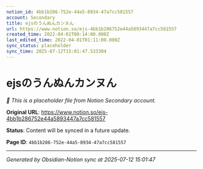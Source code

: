 ```yaml
---
notion_id: 4bb1b286-752e-44a5-8934-47a7cc581557
account: Secondary
title: ejsのうんぬんカンヌん
url: https://www.notion.so/ejs-4bb1b286752e44a5893447a7cc581557
created_time: 2022-04-01T00:14:00.000Z
last_edited_time: 2022-04-01T01:11:00.000Z
sync_status: placeholder
sync_time: 2025-07-12T15:01:47.533304
---
```


# ejsのうんぬんカンヌん

*🔄 This is a placeholder file from Notion Secondary account.*

**Original URL**: https://www.notion.so/ejs-4bb1b286752e44a5893447a7cc581557

**Status**: Content will be synced in a future update.

**Page ID**: `4bb1b286-752e-44a5-8934-47a7cc581557`

---

*Generated by Obsidian-Notion sync at 2025-07-12 15:01:47*

